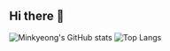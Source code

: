 ## Hi there 👋

<!--
**Lyla-Dev/Lyla-Dev** is a ✨ _special_ ✨ repository because its `README.md` (this file) appears on your GitHub profile.
- 🔭 I’m currently studying at Dongguk University in Korea.
- 📫 How to reach me: minkyeong.choi@outlook.com
-->

![Minkyeong's GitHub stats](https://github-readme-stats.vercel.app/api?username=Lyla_Dev&show_icons=true&theme=radical)
![Top Langs](https://github-readme-stats.vercel.app/api/top-langs/?username=Lyla_Dev&layout=compact)
